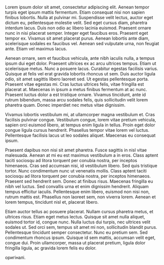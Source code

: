 Lorem ipsum dolor sit amet, consectetur adipiscing elit. Aenean tempor turpis
eget ipsum mattis fermentum. Etiam consequat nisi non sapien finibus lobortis.
Nulla at pulvinar mi. Suspendisse velit lectus, auctor eget dictum eu,
pellentesque molestie velit. Sed eget cursus diam, pharetra interdum lacus. Duis
non odio ac libero lacinia euismod. Praesent ornare nunc in nisi placerat
semper. Integer eget faucibus eros. Praesent eget tempor ex. Vivamus sit amet
placerat purus. Aenean lobortis ante diam, scelerisque sodales ex faucibus vel.
Aenean sed vulputate urna, non feugiat ante. Etiam vel maximus lacus.

Aenean ornare, sem et faucibus vehicula, ante nibh iaculis nulla, a tempus ipsum
dui eget dolor. Praesent ultrices ex ac arcu ultrices tempus. Etiam ut
scelerisque metus. Nunc a posuere lacus. Curabitur egestas facilisis varius.
Quisque at felis vel erat gravida lobortis rhoncus ut sem. Duis auctor ligula
odio, sit amet sagittis libero laoreet sed. Ut egestas pellentesque porta.
Praesent vitae egestas mi. Cras luctus ultrices felis, vitae fringilla est
placerat at. Maecenas in ipsum a metus finibus fermentum at ac nunc. Praesent
luctus dolor a est tristique ornare. Vivamus tincidunt, ante id rutrum bibendum,
massa arcu sodales felis, quis sollicitudin velit lorem pharetra quam. Donec
imperdiet nec metus vitae dignissim.

Vivamus lobortis vestibulum mi, at ullamcorper magna vestibulum et. Cras
facilisis pulvinar congue. Vestibulum congue, lorem vitae pretium vehicula,
sapien orci euismod libero, at tempus enim ligula in tellus. Proin eget dolor
congue ligula cursus hendrerit. Phasellus tempor vitae lorem vel luctus.
Pellentesque facilisis lacus ut leo sodales aliquet. Maecenas eu consequat
ipsum.

Praesent dapibus non nisi sit amet pharetra. Fusce sagittis in nisl vitae
malesuada. Aenean at mi eu est maximus vestibulum a in eros. Class aptent taciti
sociosqu ad litora torquent per conubia nostra, per inceptos himenaeos. Cras sed
accumsan nisi, id vestibulum libero. Sed quis tristique tortor. Nunc condimentum
nunc ut venenatis mollis. Class aptent taciti sociosqu ad litora torquent per
conubia nostra, per inceptos himenaeos. Praesent sed hendrerit sem. Donec at
finibus risus. Maecenas fringilla eu nibh vel luctus. Sed convallis urna et enim
dignissim hendrerit. Aliquam tempus efficitur iaculis. Pellentesque enim libero,
euismod non nisi non, rutrum mattis est. Phasellus non laoreet sem, non viverra
lorem. Aenean et lorem tempus, tincidunt nisl et, placerat libero.

Etiam auctor tellus ac posuere placerat. Nullam cursus pharetra metus, et
ultrices risus. Etiam eget metus lectus. Quisque sit amet nulla aliquet, euismod
tortor id, congue nunc. Nulla luctus dui turpis, nec ultrices velit sodales ut.
Sed orci sem, tempus sit amet mi non, sollicitudin blandit purus. Pellentesque
tincidunt semper consectetur. Nunc eu pretium sem. Sed condimentum rhoncus
ipsum. Quisque id sem mattis, accumsan velit eget, congue dui. Proin
ullamcorper, massa ut placerat pretium, ligula dolor fringilla ligula, ac
gravida lorem felis eu dolor.

оригіналі.